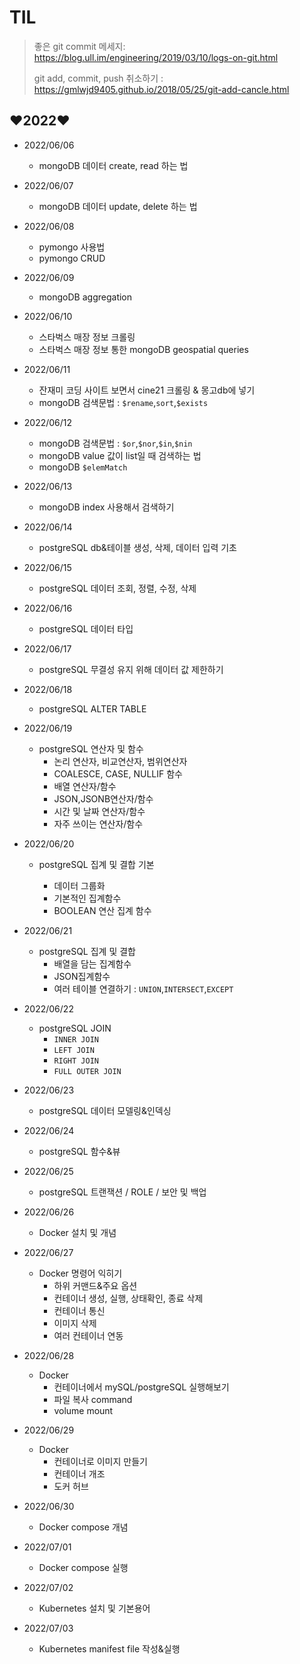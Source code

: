 # TIL

> 좋은 git commit 메세지: https://blog.ull.im/engineering/2019/03/10/logs-on-git.html
>
> git add, commit, push 취소하기 : https://gmlwjd9405.github.io/2018/05/25/git-add-cancle.html

## ❤️2022❤️

* 2022/06/06
  * mongoDB 데이터 create, read 하는 법
* 2022/06/07
  * mongoDB 데이터 update, delete 하는 법
* 2022/06/08
  * pymongo 사용법
  * pymongo CRUD
* 2022/06/09
  * mongoDB aggregation
* 2022/06/10
  * 스타벅스 매장 정보 크롤링
  * 스타벅스 매장 정보 통한 mongoDB geospatial queries
* 2022/06/11
  * 잔재미 코딩 사이트 보면서 cine21 크롤링 & 몽고db에 넣기
  * mongoDB 검색문법 : `$rename`,`sort`,`$exists` 
* 2022/06/12
  * mongoDB 검색문법 : `$or`,`$nor`,`$in`,`$nin`
  * mongoDB value 값이 list일 때 검색하는 법 
  * mongoDB `$elemMatch`
* 2022/06/13
  * mongoDB index 사용해서 검색하기
* 2022/06/14
  * postgreSQL db&테이블 생성, 삭제, 데이터 입력 기초
* 2022/06/15
  * postgreSQL 데이터 조회, 정렬, 수정, 삭제
* 2022/06/16
  * postgreSQL 데이터 타입
* 2022/06/17
  * postgreSQL 무결성 유지 위해 데이터 값 제한하기
* 2022/06/18
  * postgreSQL ALTER TABLE
* 2022/06/19
  * postgreSQL 연산자 및 함수
    * 논리 연산자, 비교연산자, 범위연산자
    * COALESCE, CASE, NULLIF 함수
    * 배열 연산자/함수
    * JSON,JSONB연산자/함수
    * 시간 및 날짜 연산자/함수
    * 자주 쓰이는 연산자/함수
* 2022/06/20

  * postgreSQL 집계 및 결합 기본

    * 데이터 그룹화
    * 기본적인 집계함수
    * BOOLEAN 연산 집계 함수
* 2022/06/21
  * postgreSQL 집계 및 결합
    * 배열을 담는 집계함수
    * JSON집계함수
    * 여러 테이블 연결하기 : `UNION`,`INTERSECT`,`EXCEPT`
* 2022/06/22
  * postgreSQL JOIN
    * `INNER JOIN`
    * `LEFT JOIN`
    * `RIGHT JOIN`
    * `FULL OUTER JOIN`
* 2022/06/23
  * postgreSQL 데이터 모델링&인덱싱
* 2022/06/24
  * postgreSQL  함수&뷰
* 2022/06/25
  * postgreSQL 트랜잭션 / ROLE / 보안 및 백업
* 2022/06/26
  * Docker 설치 및 개념
* 2022/06/27
  * Docker 명령어 익히기
    * 하위 커맨드&주요 옵션
    * 컨테이너 생성, 실행, 상태확인, 종료 삭제
    * 컨테이너 통신
    * 이미지 삭제
    * 여러 컨테이너 연동
* 2022/06/28
  * Docker
    * 컨테이너에서 mySQL/postgreSQL 실행해보기
    * 파일 복사 command
    * volume mount
* 2022/06/29
  * Docker 
    * 컨테이너로 이미지 만들기
    * 컨테이너 개조
    * 도커 허브
* 2022/06/30
  * Docker compose 개념
* 2022/07/01
  * Docker compose 실행
* 2022/07/02
  * Kubernetes 설치 및 기본용어
* 2022/07/03
  * Kubernetes manifest file 작성&실행
